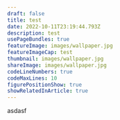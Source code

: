 ```yaml
---
draft: false
title: test
date: 2022-10-11T23:19:44.793Z
description: test
usePageBundles: true
featureImage: images/wallpaper.jpg
featureImageCap: test
thumbnail: images/wallpaper.jpg
shareImage: images/wallpaper.jpg
codeLineNumbers: true
codeMaxLines: 10
figurePositionShow: true
showRelatedInArticle: true
---
```

asdasf